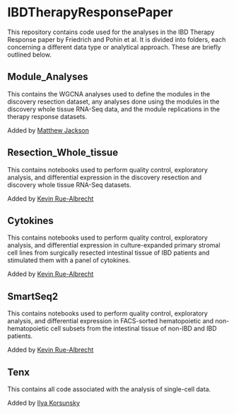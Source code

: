 # IBDTherapyResponsePaper

This repository contains code used for the analyses in the IBD Therapy Response paper by Friedrich and Pohin et al. It is divided into folders, each concerning a different data type or analytical approach. These are briefly outlined below.

## Module_Analyses

This contains the WGCNA analyses used to define the modules in the discovery resection dataset, any analyses done using the modules in the discovery whole tissue RNA-Seq data, and the module replications in the therapy response datasets.

Added by [Matthew Jackson](https://github.com/microbialman)

## Resection_Whole_tissue

This contains notebooks used to perform quality control, exploratory analysis, and differential expression in the discovery resection and discovery whole tissue RNA-Seq datasets.

Added by [Kevin Rue-Albrecht](https://github.com/kevinrue)

## Cytokines

This contains notebooks used to perform quality control, exploratory analysis, and differential expression in culture-expanded primary stromal cell lines from surgically resected intestinal tissue of IBD patients and stimulated them with a panel of cytokines.

Added by [Kevin Rue-Albrecht](https://github.com/kevinrue)

## SmartSeq2

This contains notebooks used to perform quality control, exploratory analysis, and differential expression in FACS-sorted hematopoietic and non-hematopoietic cell subsets from the intestinal tissue of non-IBD and IBD patients.

Added by [Kevin Rue-Albrecht](https://github.com/kevinrue)

## Tenx

This contains all code associated with the analysis of single-cell data.

Added by [Ilya Korsunsky](https://github.com/ilyakorsunsky)
